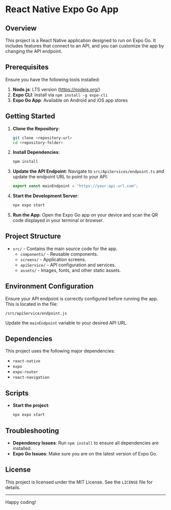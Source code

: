 # React Native Expo Go App

## Overview
This project is a React Native application designed to run on Expo Go. It includes features that connect to an API, and you can customize the app by changing the API endpoint.

## Prerequisites
Ensure you have the following tools installed:

1. **Node.js**: LTS version (https://nodejs.org/)
2. **Expo CLI**: Install via `npm install -g expo-cli`
3. **Expo Go App**: Available on Android and iOS app stores

## Getting Started

1. **Clone the Repository**:
   ```bash
   git clone <repository-url>
   cd <repository-folder>
   ```

2. **Install Dependencies**:
   ```bash
   npm install
   ```

3. **Update the API Endpoint**:
   Navigate to `src/ApiServices/endpoint.ts`  and update the endpoint URL to point to your API:
   ```javascript
   export const mainEndpoint = "https://your-api-url.com";
   ```

4. **Start the Development Server**:
   ```bash
   npx expo start
   ```

5. **Run the App**:
   Open the Expo Go app on your device and scan the QR code displayed in your terminal or browser.

## Project Structure

- `src/` - Contains the main source code for the app.
  - `components/` - Reusable components.
  - `screens/` - Application screens.
  - `apiService/` - API configuration and services.
  - `assets/` - Images, fonts, and other static assets.

## Environment Configuration

Ensure your API endpoint is correctly configured before running the app. This is located in the file:
```
/src/apiService/endpoint.js
```

Update the `mainEndpoint` variable to your desired API URL.

## Dependencies
This project uses the following major dependencies:

- `react-native`
- `expo`
- `expo-router`
- `react-navigation`

## Scripts

- **Start the project**:
  ```bash
  npx expo start
  ```



## Troubleshooting

- **Dependency Issues**: Run `npm install` to ensure all dependencies are installed.
- **Expo Go Issues**: Make sure you are on the latest version of Expo Go.

## License
This project is licensed under the MIT License. See the `LICENSE` file for details.

---

Happy coding!

